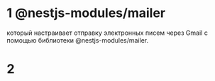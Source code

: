 # 1 @nestjs-modules/mailer
который настраивает отправку электронных писем через Gmail с помощью библиотеки @nestjs-modules/mailer.

# 2 

